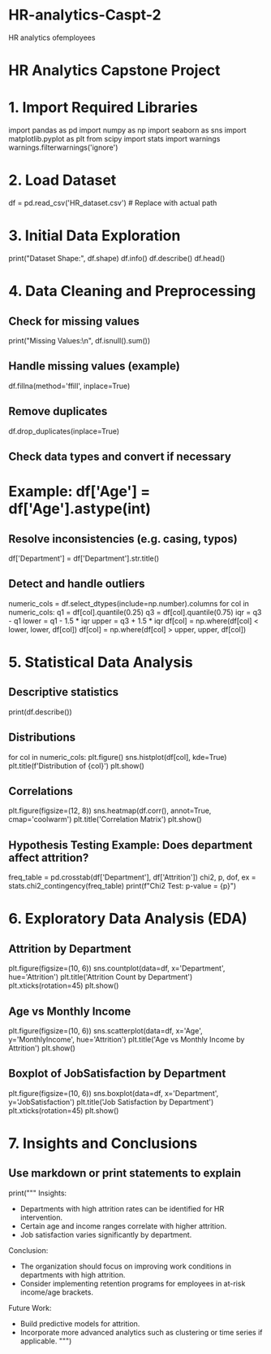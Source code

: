 # HR-analytics-Caspt-2
HR analytics ofemployees
# HR Analytics Capstone Project

# 1. Import Required Libraries
import pandas as pd
import numpy as np
import seaborn as sns
import matplotlib.pyplot as plt
from scipy import stats
import warnings
warnings.filterwarnings('ignore')

# 2. Load Dataset
df = pd.read_csv('HR_dataset.csv')  # Replace with actual path

# 3. Initial Data Exploration
print("Dataset Shape:", df.shape)
df.info()
df.describe()
df.head()

# 4. Data Cleaning and Preprocessing
## Check for missing values
print("Missing Values:\n", df.isnull().sum())

## Handle missing values (example)
df.fillna(method='ffill', inplace=True)

## Remove duplicates
df.drop_duplicates(inplace=True)

## Check data types and convert if necessary
# Example: df['Age'] = df['Age'].astype(int)

## Resolve inconsistencies (e.g. casing, typos)
df['Department'] = df['Department'].str.title()

## Detect and handle outliers
numeric_cols = df.select_dtypes(include=np.number).columns
for col in numeric_cols:
    q1 = df[col].quantile(0.25)
    q3 = df[col].quantile(0.75)
    iqr = q3 - q1
    lower = q1 - 1.5 * iqr
    upper = q3 + 1.5 * iqr
    df[col] = np.where(df[col] < lower, lower, df[col])
    df[col] = np.where(df[col] > upper, upper, df[col])

# 5. Statistical Data Analysis
## Descriptive statistics
print(df.describe())

## Distributions
for col in numeric_cols:
    plt.figure()
    sns.histplot(df[col], kde=True)
    plt.title(f'Distribution of {col}')
    plt.show()

## Correlations
plt.figure(figsize=(12, 8))
sns.heatmap(df.corr(), annot=True, cmap='coolwarm')
plt.title('Correlation Matrix')
plt.show()

## Hypothesis Testing Example: Does department affect attrition?
freq_table = pd.crosstab(df['Department'], df['Attrition'])
chi2, p, dof, ex = stats.chi2_contingency(freq_table)
print(f"Chi2 Test: p-value = {p}")

# 6. Exploratory Data Analysis (EDA)
## Attrition by Department
plt.figure(figsize=(10, 6))
sns.countplot(data=df, x='Department', hue='Attrition')
plt.title('Attrition Count by Department')
plt.xticks(rotation=45)
plt.show()

## Age vs Monthly Income
plt.figure(figsize=(10, 6))
sns.scatterplot(data=df, x='Age', y='MonthlyIncome', hue='Attrition')
plt.title('Age vs Monthly Income by Attrition')
plt.show()

## Boxplot of JobSatisfaction by Department
plt.figure(figsize=(10, 6))
sns.boxplot(data=df, x='Department', y='JobSatisfaction')
plt.title('Job Satisfaction by Department')
plt.xticks(rotation=45)
plt.show()

# 7. Insights and Conclusions
## Use markdown or print statements to explain
print("""
Insights:
- Departments with high attrition rates can be identified for HR intervention.
- Certain age and income ranges correlate with higher attrition.
- Job satisfaction varies significantly by department.

Conclusion:
- The organization should focus on improving work conditions in departments with high attrition.
- Consider implementing retention programs for employees in at-risk income/age brackets.

Future Work:
- Build predictive models for attrition.
- Incorporate more advanced analytics such as clustering or time series if applicable.
""")
